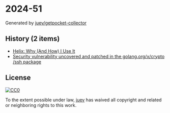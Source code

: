 # 2024-51

Generated by [juev/getpocket-collector](https://github.com/juev/getpocket-collector)

## History (2 items)

- [Helix: Why (And How) I Use It](https://jonathan-frere.com/posts/helix/)
- [Security vulnerability uncovered and patched in the golang.org/x/crypto /ssh package](https://platform.sh/blog/uncovered-and-patched-golang-vunerability/)

## License

[![CC0](https://mirrors.creativecommons.org/presskit/buttons/88x31/svg/cc-zero.svg)](https://creativecommons.org/publicdomain/zero/1.0/)

To the extent possible under law, [juev](https://github.com/juev) has waived all copyright and related or neighboring rights to this work.

